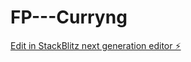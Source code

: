 # FP---Curryng

[Edit in StackBlitz next generation editor ⚡️](https://stackblitz.com/~/github.com/sspinit88/FP---Curryng)